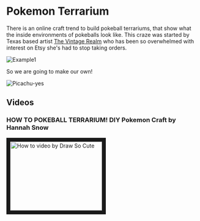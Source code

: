 # Pokemon Terrarium

There is an online craft trend to build pokeball terrariums, that show what the inside environments of pokeballs look like. This craze was started by Texas based artist [The Vintage Realm](https://twitter.com/TheVintageRealm) who has been so overwhelmed with interest on Etsy she's had to stop taking orders.

 ![Example1](https://pbs.twimg.com/media/DTikxbVVAAEyfzm.jpg:large)

So we are going to make our own!

 ![Picachu-yes](https://media.giphy.com/media/BfFQeCJSNJcM8/giphy.gif)

## Videos

### HOW TO POKEBALL TERRARIUM! DIY Pokemon Craft by Hannah Snow 
<a href="http://www.youtube.com/watch?feature=player_embedded&v=-vlChnRMv-0
" target="_blank"><img src="http://img.youtube.com/vi/-vlChnRMv-0/0.jpg" 
alt="How to video by Draw So Cute" width="240" height="180" border="10" /></a>
